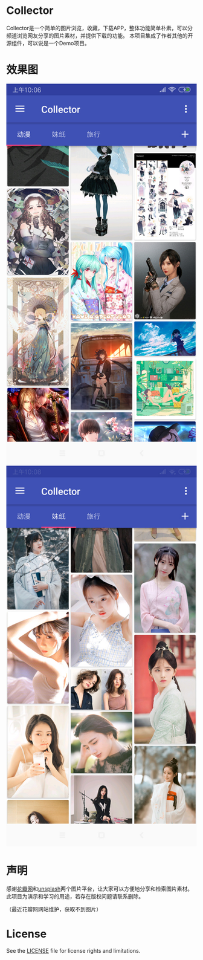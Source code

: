 # Collector
Collector是一个简单的图片浏览，收藏，下载APP，整体功能简单朴素，可以分频道浏览网友分享的图片素材，并提供下载的功能。
本项目集成了作者其他的开源组件，可以说是一个Demo项目。


# 效果图
![](image/s1.jpg)
![](image/s2.jpg)

# 声明
感谢[花瓣网](https://huaban.com/)和[unsplash](https://unsplash.com/)两个图片平台，让大家可以方便地分享和检索图片素材。<br/>
此项目为演示和学习的用途，若存在版权问题请联系删除。

（最近花瓣网网站维护，获取不到图片）

# License
See the [LICENSE](LICENSE.md) file for license rights and limitations.
